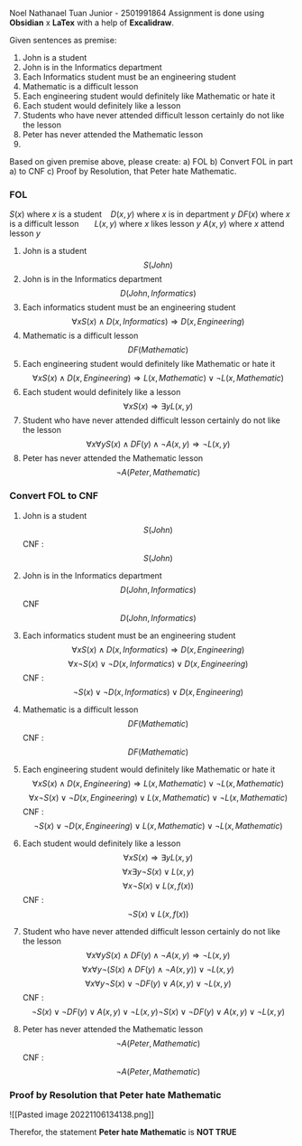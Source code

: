 Noel Nathanael Tuan Junior - 2501991864 
Assignment is done using **Obsidian** x **LaTex** with a help of **Excalidraw**.


Given sentences as premise:

1. John is a student
2. John is in the Informatics department
3. Each Informatics student must be an engineering student
4. Mathematic is a difficult lesson
5. Each engineering student would definitely like Mathematic or hate it
6. Each student would definitely like a lesson
7. Students who have never attended difficult lesson certainly do not like the lesson
8. Peter has never attended the Mathematic lesson
9. 
Based on given premise above, please create:
a) FOL
b) Convert FOL in part a) to CNF
c) Proof by Resolution, that Peter hate Mathematic.

### **FOL**

$S(x)$ where $x$ is a student    
$D(x, y)$ where $x$ is in department $y$
$DF(x)$ where $x$ is a difficult lesson       
$L(x, y)$ where $x$ likes lesson $y$
$A(x, y)$ where $x$ attend lesson $y$

1. John is a student
$$S (John)$$
2. John is in the Informatics department
$$D(John, Informatics)$$
3. Each informatics student must be an engineering student
$$∀x S (x) ∧ D (x, Informatics) ⇒ D (x, Engineering)$$
4. Mathematic is a difficult lesson
$$DF(Mathematic)$$
5. Each engineering student would definitely like Mathematic or hate it
$$∀x S (x)∧D (x, Engineering) ⇒ L (x, M athematic)∨¬L (x, M athematic)$$
6. Each student would definitely like a lesson
$$∀x S(x) ⇒ ∃y L(x, y)$$
7. Student who have never attended difficult lesson certainly do not like the lesson
$$∀x∀y S(x) ∧ DF(y) ∧ ¬A(x, y) ⇒ ¬L(x, y)$$
8. Peter has never attended the Mathematic lesson
$$¬A(Peter, M athematic)$$


### **Convert FOL to CNF**

1. John is a student
$$S (John)$$
CNF : $$S (John)$$

2. John is in the Informatics department
$$D(John, Informatics)$$
CNF $$D(John, Informatics)$$


3. Each informatics student must be an engineering student
$$∀x S (x) ∧ D (x, Informatics) ⇒ D (x, Engineering)$$
$$∀x ¬S(x) ∨ ¬D(x, Informatics) ∨ D(x, Engineering)$$
CNF : $$¬S(x) ∨ ¬D(x, Informatics) ∨ D(x, Engineering)$$

4. Mathematic is a difficult lesson
$$DF(Mathematic)$$
CNF : $$DF(Mathematic)$$

5. Each engineering student would definitely like Mathematic or hate it
$$∀x S (x)∧D (x, Engineering) ⇒ L (x, M athematic)∨¬L (x, M athematic)$$
$$∀x ¬S(x) ∨ ¬D(x, Engineering) ∨ L(x, M athematic) ∨ ¬L(x, M athematic)$$
CNF : $$¬S(x) ∨ ¬D(x, Engineering) ∨ L(x, M athematic) ∨ ¬L(x, M athematic)$$

6. Each student would definitely like a lesson
$$∀x S(x) ⇒ ∃y L(x, y)$$
$$∀x∃y¬S(x) ∨ L(x, y)$$
$$∀x¬S(x) ∨ L(x, f(x))$$
CNF : 
$$¬S(x) ∨ L(x, f(x))$$

7. Student who have never attended difficult lesson certainly do not like the lesson
$$∀x∀y S(x) ∧ DF(y) ∧ ¬A(x, y) ⇒ ¬L(x, y)$$
$$∀x∀y¬(S(x) ∧ DF(y) ∧ ¬A(x, y)) ∨ ¬L(x, y)$$
$$∀x∀y¬S(x) ∨ ¬DF(y) ∨ A(x, y) ∨ ¬L(x, y)$$
CNF : $$¬S(x) ∨ ¬DF(y) ∨ A(x, y) ∨ ¬L(x, y)¬S(x) ∨ ¬DF(y) ∨ A(x, y) ∨ ¬L(x, y)$$

8. Peter has never attended the Mathematic lesson
$$¬A(Peter, M athematic)$$
CNF : $$¬A(Peter, M athematic)$$

### **Proof by Resolution that Peter hate Mathematic**

![[Pasted image 20221106134138.png]]

Therefor, the statement **Peter hate Mathematic** is **NOT TRUE**
